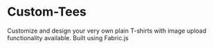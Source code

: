 # Custom-Tees
Customize and design your very own plain T-shirts with image upload functionality available.
Built using Fabric.js
